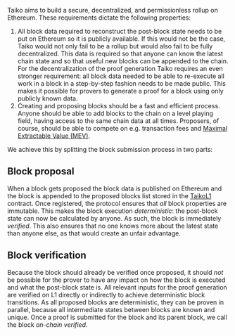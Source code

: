 Taiko aims to build a secure, decentralized, and permissionless rollup on Ethereum. These requirements dictate the following properties:

1. All block data required to reconstruct the post-block state needs to be put on Ethereum so it is publicly available. If this would not be the case, Taiko would not only fail to be a rollup but would also fail to be fully decentralized. This data is required so that anyone can know the latest chain state and so that useful new blocks can be appended to the chain. For the decentralization of the proof generation Taiko requires an even stronger requirement: all block data needed to be able to re-execute all work in a block in a step-by-step fashion needs to be made public. This makes it possible for provers to generate a proof for a block using only publicly known data.
2. Creating and proposing blocks should be a fast and efficient process. Anyone should be able to add blocks to the chain on a level playing field, having access to the same chain data at all times. Proposers, of course, should be able to compete on e.g. transaction fees and [Maximal Extractable Value (MEV)](https://ethereum.org/en/developers/docs/mev/).

We achieve this by splitting the block submission process in two parts:

## Block proposal

When a block gets proposed the block data is published on Ethereum and the block is appended to the proposed blocks list stored in the [TaikoL1](/docs/reference/contract-documentation/L1/TaikoL1) contract. Once registered, the protocol ensures that _all_ block properties are immutable. This makes the block execution _deterministic_: the post-block state can now be calculated by anyone. As such, the block is immediately _verified_. This also ensures that no one knows more about the latest state than anyone else, as that would create an unfair advantage.

## Block verification

Because the block should already be verified once proposed, it should _not_ be possible for the prover to have any impact on how the block is executed and what the post-block state is. All relevant inputs for the proof generation are verified on L1 directly or indirectly to achieve deterministic block transitions. As all proposed blocks are deterministic, they can be proven in parallel, because all intermediate states between blocks are known and unique. Once a proof is submitted for the block and its parent block, we call the block _on-chain verified_.
